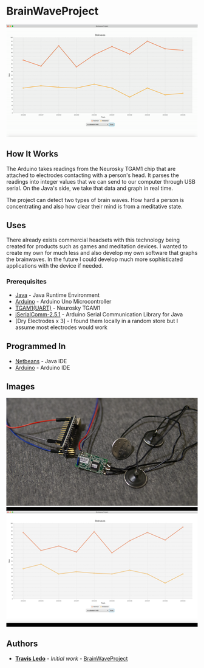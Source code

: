# BrainWaveProject

![Results](/images/graph.gif?raw=true "")

## How It Works
The Arduino takes readings from the Neurosky TGAM1 chip that are attached to electrodes contacting with a person's head. It parses the readings into integer values that we can send to our computer through USB serial. On the Java's side, we take that data and graph in real time.

The project can detect two types of brain waves. How hard a person is concentrating and also how clear their mind is from a meditative state.


## Uses
There already exists commercial headsets with this technology being created for products such as games and meditation devices. I wanted to create my own for much less and also develop my own software that graphs the brainwaves. In the future I could develop much more sophisticated applications with the device if needed.


### Prerequisites

* [Java](https://www.java.com) - Java Runtime Environment
* [Arduino](https://www.arduino.cc/) - Arduino Uno Microcontroller
* [TGAM1(UART)](https://store.neurosky.com/products/eeg-tgam) - Neurosky TGAM1
* [jSerialComm-2.5.1](https://fazecast.github.io/jSerialComm/) - Arduino Serial Communication Library for Java
* [Dry Electrodes x 3] - I found them locally in a random store but I assume most electrodes would work


## Programmed In

* [Netbeans](https://netbeans.org/) - Java IDE
* [Arduino](https://https://www.arduino.cc/) - Arduino IDE


## Images

![The Hardware](/images/hardware.png?raw=true "")
![The Software](/images/graph.png?raw=true "")


## Authors

* **[Travis Ledo](https://travisledo.github.io)** - *Initial work* - [BrainWaveProject](https://github.com/TravisLedo)
